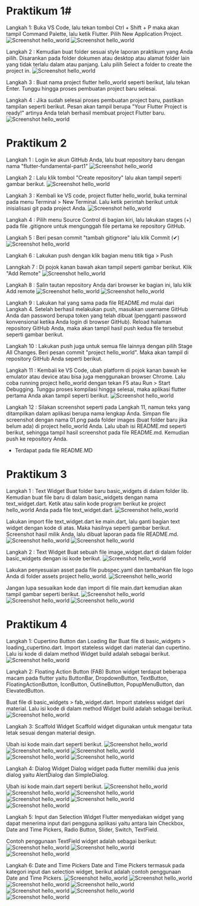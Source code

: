 # Praktikum 1#

 Langkah 1:
 Buka VS Code, lalu tekan tombol Ctrl + Shift + P maka akan tampil Command Palette, lalu ketik Flutter. Pilih New Application Project.
  ![Screenshot hello_world](images/Screenshot(2311).png)
 ![Screenshot hello_world](images/Screenshot(2312).png)

Langkah 2 :
Kemudian buat folder sesuai style laporan praktikum yang Anda pilih. Disarankan pada folder dokumen atau desktop atau alamat folder lain yang tidak terlalu dalam atau panjang. Lalu pilih Select a folder to create the project in.
![Screenshot hello_world](images/Screenshot(2313).png)

Langkah 3 :
Buat nama project flutter hello_world seperti berikut, lalu tekan Enter. Tunggu hingga proses pembuatan project baru selesai.

Langkah 4 :
Jika sudah selesai proses pembuatan project baru, pastikan tampilan seperti berikut. Pesan akan tampil berupa "Your Flutter Project is ready!" artinya Anda telah berhasil membuat project Flutter baru.
![Screenshot hello_world](images/Screenshot(2310).png)

# Praktikum 2 #

Langkah 1 :
Login ke akun GitHub Anda, lalu buat repository baru dengan nama "flutter-fundamental-part1"
![Screenshot hello_world](images/Screenshot(2314).png)

Langkah 2 :
Lalu klik tombol "Create repository" lalu akan tampil seperti gambar berikut.
![Screenshot hello_world](images/Screenshot(2315).png)

Langkah 3 :
Kembali ke VS code, project flutter hello_world, buka terminal pada menu Terminal > New Terminal. Lalu ketik perintah berikut untuk inisialisasi git pada project Anda.
![Screenshot hello_world](images/Screenshot(2316).png)

Langkah 4 :
Pilih menu Source Control di bagian kiri, lalu lakukan stages (+) pada file .gitignore untuk mengunggah file pertama ke repository GitHub.

Langkah 5 :
Beri pesan commit "tambah gitignore" lalu klik Commit (✔)
![Screenshot hello_world](images/Screenshot(2317).png)

Langkah 6 :
Lakukan push dengan klik bagian menu titik tiga > Push

Lanngkah 7 :
Di pojok kanan bawah akan tampil seperti gambar berikut. Klik "Add Remote"
![Screenshot hello_world](images/Screenshot(2318).png)

Langkah 8 :
Salin tautan repository Anda dari browser ke bagian ini, lalu klik Add remote
![Screenshot hello_world](images/Screenshot(2319).png)
![Screenshot hello_world](images/Screenshot(2320).png)

Langkah 9 :
Lakukan hal yang sama pada file README.md mulai dari Langkah 4. Setelah berhasil melakukan push, masukkan username GitHub Anda dan password berupa token yang telah dibuat (pengganti password konvensional ketika Anda login di browser GitHub). Reload halaman repository GitHub Anda, maka akan tampil hasil push kedua file tersebut seperti gambar berikut.

Langkah 10 :
Lakukan push juga untuk semua file lainnya dengan pilih Stage All Changes. Beri pesan commit "project hello_world". Maka akan tampil di repository GitHub Anda seperti berikut.

Langkah 11 :
Kembali ke VS Code, ubah platform di pojok kanan bawah ke emulator atau device atau bisa juga menggunakan browser Chrome. Lalu coba running project hello_world dengan tekan F5 atau Run > Start Debugging. Tunggu proses kompilasi hingga selesai, maka aplikasi flutter pertama Anda akan tampil seperti berikut.
![Screenshot hello_world](images/Screenshot(2324).png)

Langkah 12 :
Silakan screenshot seperti pada Langkah 11, namun teks yang ditampilkan dalam aplikasi berupa nama lengkap Anda. Simpan file screenshot dengan nama 01.png pada folder images (buat folder baru jika belum ada) di project hello_world Anda. Lalu ubah isi README.md seperti berikut, sehingga tampil hasil screenshot pada file README.md. Kemudian push ke repository Anda.
- Terdapat pada file README.MD

# Praktikum 3 #

 Langkah 1 : Text Widget
 Buat folder baru basic_widgets di dalam folder lib. Kemudian buat file baru di dalam basic_widgets dengan nama text_widget.dart. Ketik atau salin kode program berikut ke project hello_world Anda pada file text_widget.dart.
 ![Screenshot hello_world](images/Screenshot(2325).png)

 Lakukan import file text_widget.dart ke main.dart, lalu ganti bagian text widget dengan kode di atas. Maka hasilnya seperti gambar berikut. Screenshot hasil milik Anda, lalu dibuat laporan pada file README.md.
![Screenshot hello_world](images/Screenshot(2326).png)
![Screenshot hello_world](images/Screenshot(2327).png)

Langkah 2 : Text Widget
Buat sebuah file image_widget.dart di dalam folder basic_widgets dengan isi kode berikut.
 ![Screenshot hello_world](images/Screenshot(2329).png)

 Lakukan penyesuaian asset pada file pubspec.yaml dan tambahkan file logo Anda di folder assets project hello_world.
 ![Screenshot hello_world](images/Screenshot(2331).png)

 Jangan lupa sesuaikan kode dan import di file main.dart kemudian akan tampil gambar seperti berikut.
![Screenshot hello_world](images/Screenshot(2337).png)
![Screenshot hello_world](images/Screenshot(2336).png)
![Screenshot hello_world](images/Screenshot(2335).png)


# Praktikum 4 #

Langkah 1: Cupertino Button dan Loading Bar
Buat file di basic_widgets > loading_cupertino.dart. Import stateless widget dari material dan cupertino. Lalu isi kode di dalam method Widget build adalah sebagai berikut.
![Screenshot hello_world](images/Screenshot(2340).png)

Langkah 2: Floating Action Button (FAB)
Button widget terdapat beberapa macam pada flutter yaitu ButtonBar, DropdownButton, TextButton, FloatingActionButton, IconButton, OutlineButton, PopupMenuButton, dan ElevatedButton.

Buat file di basic_widgets > fab_widget.dart. Import stateless widget dari material. Lalu isi kode di dalam method Widget build adalah sebagai berikut.
![Screenshot hello_world](images/Screenshot(2341).png)

Langkah 3: Scaffold Widget
Scaffold widget digunakan untuk mengatur tata letak sesuai dengan material design.

Ubah isi kode main.dart seperti berikut.
![Screenshot hello_world](images/Screenshot(2348).png)
![Screenshot hello_world](images/Screenshot(2344).png)
![Screenshot hello_world](images/Screenshot(2345).png)
![Screenshot hello_world](images/Screenshot(2346).png)
![Screenshot hello_world](images/Screenshot(2347).png)

Langkah 4: Dialog Widget
Dialog widget pada flutter memiliki dua jenis dialog yaitu AlertDialog dan SimpleDialog.

Ubah isi kode main.dart seperti berikut.
![Screenshot hello_world](images/Screenshot(2351).png)
![Screenshot hello_world](images/Screenshot(2352).png)
![Screenshot hello_world](images/Screenshot(2353).png)
![Screenshot hello_world](images/Screenshot(2354).png)
![Screenshot hello_world](images/Screenshot(2349).png)
![Screenshot hello_world](images/Screenshot(2350).png)

Langkah 5: Input dan Selection Widget
Flutter menyediakan widget yang dapat menerima input dari pengguna aplikasi yaitu antara lain Checkbox, Date and Time Pickers, Radio Button, Slider, Switch, TextField.

Contoh penggunaan TextField widget adalah sebagai berikut:
![Screenshot hello_world](images/Screenshot(2357).png)
![Screenshot hello_world](images/Screenshot(2355).png)
![Screenshot hello_world](images/Screenshot(2356).png)

Langkah 6: Date and Time Pickers
Date and Time Pickers termasuk pada kategori input dan selection widget, berikut adalah contoh penggunaan Date and Time Pickers.
![Screenshot hello_world](images/Screenshot(2361).png)
![Screenshot hello_world](images/Screenshot(2362).png)
![Screenshot hello_world](images/Screenshot(2363).png)
![Screenshot hello_world](images/Screenshot(2364).png)
![Screenshot hello_world](images/Screenshot(2358).png)
![Screenshot hello_world](images/Screenshot(2359).png)
![Screenshot hello_world](images/Screenshot(2360).png)